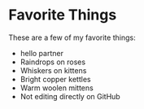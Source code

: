 # Favorite Things

These are a few of my favorite things:

- hello partner
- Raindrops on roses
- Whiskers on kittens
- Bright copper kettles
- Warm woolen mittens
- Not editing directly on GitHub
